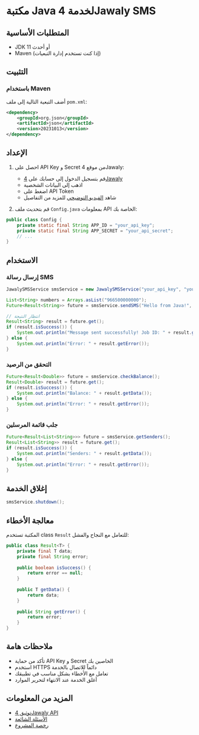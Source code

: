 # مكتبة Java لخدمة 4Jawaly SMS

## المتطلبات الأساسية

- JDK 11 أو أحدث
- Maven (إذا كنت تستخدم إدارة التبعيات)

## التثبيت

### باستخدام Maven

أضف التبعية التالية إلى ملف `pom.xml`:

```xml
<dependency>
    <groupId>org.json</groupId>
    <artifactId>json</artifactId>
    <version>20231013</version>
</dependency>
```

## الإعداد

1. احصل على API Key و Secret من موقع 4Jawaly:
   - قم بتسجيل الدخول إلى حسابك على [4Jawaly](https://4jawaly.com)
   - اذهب إلى البيانات الشخصية
   - اضغط على API Token
   - شاهد [الفيديو التوضيحي](https://youtu.be/oTB6hLbJXPU?si=Zr6-6HsjsKkyHUR6&t=468) للمزيد من التفاصيل

2. قم بتحديث ملف `Config.java` بمعلومات API الخاصة بك:
```java
public class Config {
    private static final String APP_ID = "your_api_key";
    private static final String APP_SECRET = "your_api_secret";
    // ...
}
```

## الاستخدام

### إرسال رسالة SMS

```java
JawalySMSService smsService = new JawalySMSService("your_api_key", "your_api_secret");

List<String> numbers = Arrays.asList("966500000000");
Future<Result<String>> future = smsService.sendSMS("Hello from Java!", numbers, "SENDER");

// انتظار النتيجة
Result<String> result = future.get();
if (result.isSuccess()) {
    System.out.println("Message sent successfully! Job ID: " + result.getData());
} else {
    System.out.println("Error: " + result.getError());
}
```

### التحقق من الرصيد

```java
Future<Result<Double>> future = smsService.checkBalance();
Result<Double> result = future.get();
if (result.isSuccess()) {
    System.out.println("Balance: " + result.getData());
} else {
    System.out.println("Error: " + result.getError());
}
```

### جلب قائمة المرسلين

```java
Future<Result<List<String>>> future = smsService.getSenders();
Result<List<String>> result = future.get();
if (result.isSuccess()) {
    System.out.println("Senders: " + result.getData());
} else {
    System.out.println("Error: " + result.getError());
}
```

## إغلاق الخدمة

```java
smsService.shutdown();
```

## معالجة الأخطاء

المكتبة تستخدم class `Result` للتعامل مع النجاح والفشل:

```java
public class Result<T> {
    private final T data;
    private final String error;
    
    public boolean isSuccess() {
        return error == null;
    }
    
    public T getData() {
        return data;
    }
    
    public String getError() {
        return error;
    }
}
```

## ملاحظات هامة

- تأكد من حماية API Key و Secret الخاصين بك
- استخدم HTTPS دائماً للاتصال بالخدمة
- تعامل مع الأخطاء بشكل مناسب في تطبيقك
- أغلق الخدمة عند الانتهاء لتحرير الموارد

## المزيد من المعلومات

- [توثيق 4Jawaly API](https://4jawaly.com/api-docs)
- [الأسئلة الشائعة](../FAQ.md)
- [رخصة المشروع](../LICENSE)
